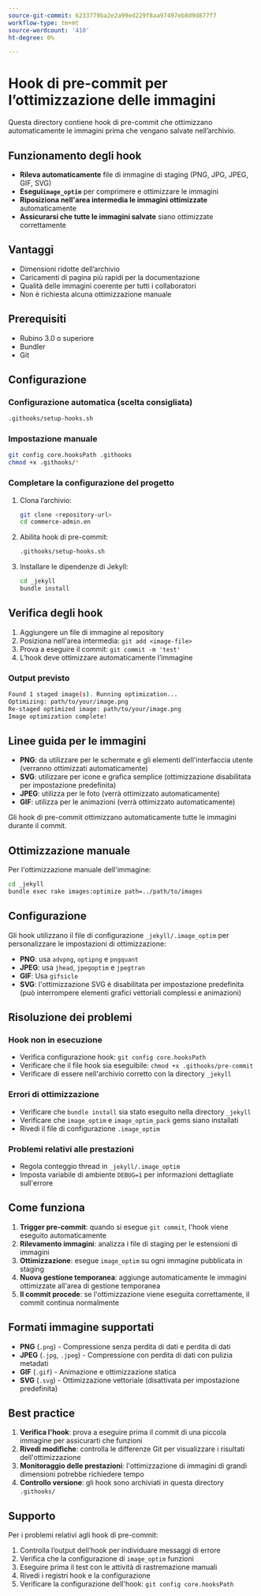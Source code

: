 ```yaml
---
source-git-commit: 6233779ba2e2a99ed229f8aa97497eb8d9d877f7
workflow-type: tm+mt
source-wordcount: '410'
ht-degree: 0%

---
```

# Hook di pre-commit per l’ottimizzazione delle immagini

Questa directory contiene hook di pre-commit che ottimizzano automaticamente le immagini prima che vengano salvate nell’archivio.

## Funzionamento degli hook

- **Rileva automaticamente** file di immagine di staging (PNG, JPG, JPEG, GIF, SVG)
- **Esegui`image_optim`** per comprimere e ottimizzare le immagini
- **Riposiziona nell&#39;area intermedia le immagini ottimizzate** automaticamente
- **Assicurarsi che tutte le immagini salvate** siano ottimizzate correttamente

## Vantaggi

- Dimensioni ridotte dell’archivio
- Caricamenti di pagina più rapidi per la documentazione
- Qualità delle immagini coerente per tutti i collaboratori
- Non è richiesta alcuna ottimizzazione manuale

## Prerequisiti

- Rubino 3.0 o superiore
- Bundler
- Git

## Configurazione

### Configurazione automatica (scelta consigliata)

```bash
.githooks/setup-hooks.sh
```

### Impostazione manuale

```bash
git config core.hooksPath .githooks
chmod +x .githooks/*
```

### Completare la configurazione del progetto

1. Clona l’archivio:

   ```bash
   git clone <repository-url>
   cd commerce-admin.en
   ```

2. Abilita hook di pre-commit:

   ```bash
   .githooks/setup-hooks.sh
   ```

3. Installare le dipendenze di Jekyll:

   ```bash
   cd _jekyll
   bundle install
   ```

## Verifica degli hook

1. Aggiungere un file di immagine al repository
2. Posiziona nell&#39;area intermedia: `git add <image-file>`
3. Prova a eseguire il commit: `git commit -m 'test'`
4. L’hook deve ottimizzare automaticamente l’immagine

### Output previsto

```bash
Found 1 staged image(s). Running optimization...
Optimizing: path/to/your/image.png
Re-staged optimized image: path/to/your/image.png
Image optimization complete!
```

## Linee guida per le immagini

- **PNG**: da utilizzare per le schermate e gli elementi dell&#39;interfaccia utente (verranno ottimizzati automaticamente)
- **SVG**: utilizzare per icone e grafica semplice (ottimizzazione disabilitata per impostazione predefinita)
- **JPEG**: utilizza per le foto (verrà ottimizzato automaticamente)
- **GIF**: utilizza per le animazioni (verrà ottimizzato automaticamente)

Gli hook di pre-commit ottimizzano automaticamente tutte le immagini durante il commit.

## Ottimizzazione manuale

Per l&#39;ottimizzazione manuale dell&#39;immagine:

```bash
cd _jekyll
bundle exec rake images:optimize path=../path/to/images
```

## Configurazione

Gli hook utilizzano il file di configurazione `_jekyll/.image_optim` per personalizzare le impostazioni di ottimizzazione:

- **PNG**: usa `advpng`, `optipng` e `pngquant`
- **JPEG**: usa `jhead`, `jpegoptim` e `jpegtran`
- **GIF**: Usa `gifsicle`
- **SVG**: l&#39;ottimizzazione SVG è disabilitata per impostazione predefinita (può interrompere elementi grafici vettoriali complessi e animazioni)

## Risoluzione dei problemi

### Hook non in esecuzione

- Verifica configurazione hook: `git config core.hooksPath`
- Verificare che il file hook sia eseguibile: `chmod +x .githooks/pre-commit`
- Verificare di essere nell&#39;archivio corretto con la directory `_jekyll`

### Errori di ottimizzazione

- Verificare che `bundle install` sia stato eseguito nella directory `_jekyll`
- Verificare che `image_optim` e `image_optim_pack` gems siano installati
- Rivedi il file di configurazione `.image_optim`

### Problemi relativi alle prestazioni

- Regola conteggio thread in `_jekyll/.image_optim`
- Imposta variabile di ambiente `DEBUG=1` per informazioni dettagliate sull&#39;errore

## Come funziona

1. **Trigger pre-commit**: quando si esegue `git commit`, l&#39;hook viene eseguito automaticamente
2. **Rilevamento immagini**: analizza i file di staging per le estensioni di immagini
3. **Ottimizzazione**: esegue `image_optim` su ogni immagine pubblicata in staging
4. **Nuova gestione temporanea**: aggiunge automaticamente le immagini ottimizzate all&#39;area di gestione temporanea
5. **Il commit procede**: se l&#39;ottimizzazione viene eseguita correttamente, il commit continua normalmente

## Formati immagine supportati

- **PNG** (`.png`) - Compressione senza perdita di dati e perdita di dati
- **JPEG** (`.jpg`, `.jpeg`) - Compressione con perdita di dati con pulizia metadati
- **GIF** (`.gif`) - Animazione e ottimizzazione statica
- **SVG** (`.svg`) - Ottimizzazione vettoriale (disattivata per impostazione predefinita)

## Best practice

1. **Verifica l&#39;hook**: prova a eseguire prima il commit di una piccola immagine per assicurarti che funzioni
2. **Rivedi modifiche**: controlla le differenze Git per visualizzare i risultati dell&#39;ottimizzazione
3. **Monitoraggio delle prestazioni**: l&#39;ottimizzazione di immagini di grandi dimensioni potrebbe richiedere tempo
4. **Controllo versione**: gli hook sono archiviati in questa directory `.githooks/`

## Supporto

Per i problemi relativi agli hook di pre-commit:

1. Controlla l’output dell’hook per individuare messaggi di errore
2. Verifica che la configurazione di `image_optim` funzioni
3. Eseguire prima il test con le attività di rastremazione manuali
4. Rivedi i registri hook e la configurazione
5. Verificare la configurazione dell&#39;hook: `git config core.hooksPath`

